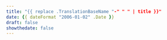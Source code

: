 ```yaml
---
title: "{{ replace .TranslationBaseName "-" " " | title }}"
date: {{ dateFormat "2006-01-02" .Date }}
draft: false
showthedate: false
---
```



